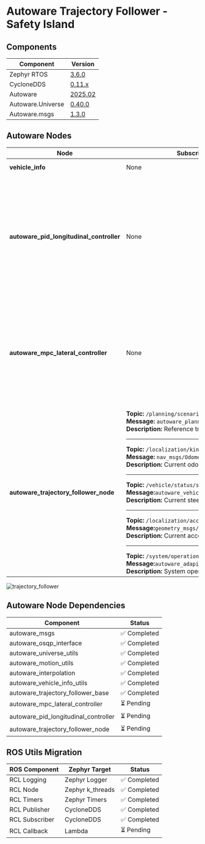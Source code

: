 # Autoware Trajectory Follower - Safety Island

## Components

| Component | Version |
|--------------|---------------|
| Zephyr RTOS  | [3.6.0](https://github.com/zephyrproject-rtos/zephyr/commit/6aeb7a2b96c2b212a34f00c0ad3862ac19e826e8) |
| CycloneDDS  | [0.11.x](https://github.com/eclipse-cyclonedds/cyclonedds/commit/7c253ad3c4461b10dc4cac36a257b097802cd043) |
| Autoware    | [2025.02](https://github.com/autowarefoundation/autoware/tree/2025.02) |
| Autoware.Universe | [0.40.0](https://github.com/autowarefoundation/autoware.universe/tree/0.40.0) |
| Autoware.msgs | [1.3.0](https://github.com/autowarefoundation/autoware_msgs/tree/1.3.0) |

## Autoware Nodes
| Node | Subscribed Topics | Published Topics | Status |
|------|--------------------|-------------------|--------|
| **vehicle_info** | None | None | ✅ Completed |
| **autoware_pid_longitudinal_controller** | None | **Topic:** `longitudinal/diagnostic` <br>**Message:** `tier4_debug_msgs/Float32MultiArrayStamped`<br> **Description:** Longitidunal diagnostics. <hr>**Topic:** `longitudinal/slope_angle` <br>**Message:** `tier4_debug_msgs/Float32MultiArrayStamped`<br> **Description:** Longitidunal slope angle<hr>**Topic:** `longitudinal/stop_reason` <br>**Message:** `visualization_msgs/Marker`<br> **Description:** Stop reason<hr> | ⏳ Pending |
| **autoware_mpc_lateral_controller** | None |**Topic:** `lateral/diagnostic` <br>**Message:** `tier4_debug_msgs/Float32MultiArrayStamped`<br> **Description:** Lateral diagnostics <hr>**Topic:** `lateral/predicted_trajectory`<br>**Message:** `autoware_planning_msgs/Trajectory`<br>**Description:** (The trajectory size will be empty <br>when the controller is in an emergency such as,<br> too large deviation from the planning trajectory) | ⏳ Pending |
| **autoware_trajectory_follower_node** |**Topic:** `/planning/scenario_planning/trajectory` <br>**Message:** `autoware_planning_msgs/Trajectory`<br>**Description:** Reference trajectory to follow<hr>**Topic:** `/localization/kinematic_state`<br>**Message:** `nav_msgs/Odometry`<br>**Description:** Current odometry<hr>**Topic:** `/vehicle/status/steering_status` <br>**Message:**`autoware_vehicle_msgs/SteeringReport`<br>**Description:** Current steering <hr>**Topic:** `/localization/acceleration` <br>**Message:**`geometry_msgs/AccelWithCovarianceStamped`<br>**Description:** Current acceleration<hr>**Topic:** `/system/operation_mode/state` <br>**Message:**`autoware_adapi_v1_msgs/OperationModeState`<br>**Description:** System operation mode |**Topic:** `control_cmd` <br>**Message:** `autoware_control_msgs/Control`<br> **Description:** Message containing both lateral and longitudinal commands.| ⏳ Pending |

![trajectory_follower](https://github.com/user-attachments/assets/327f9b8e-e089-4d9b-ada7-621fbcb20e97)

## Autoware Node Dependencies

| Component | Status |
|-----------|---------|
| autoware_msgs | ✅ Completed |
| autoware_osqp_interface | ✅ Completed |
| autoware_universe_utils | ✅ Completed |
| autoware_motion_utils | ✅ Completed |
| autoware_interpolation | ✅ Completed |
| autoware_vehicle_info_utils | ✅ Completed |
| autoware_trajectory_follower_base | ✅ Completed |
| autoware_mpc_lateral_controller | ⏳ Pending |
| autoware_pid_longitudinal_controller | ⏳ Pending |
| autoware_trajectory_follower_node | ⏳ Pending |

## ROS Utils Migration

| ROS Component | Zephyr Target | Status |
|--------------|---------------|---------|
| RCL Logging  | Zephyr Logger | ✅ Completed |
| RCL Node     | Zephyr k_threads | ✅ Completed |
| RCL Timers   | Zephyr Timers | ✅ Completed |
| RCL Publisher | CycloneDDS | ✅ Completed |
| RCL Subscriber | CycloneDDS | ✅ Completed |
| RCL Callback | Lambda | ⏳ Pending |
